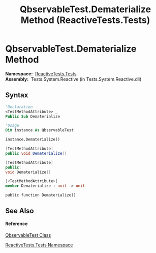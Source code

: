 ﻿---
title: QbservableTest.Dematerialize Method  (ReactiveTests.Tests)
TOCTitle: Dematerialize Method
ms:assetid: M:ReactiveTests.Tests.QbservableTest.Dematerialize
ms:mtpsurl: https://msdn.microsoft.com/en-us/library/reactivetests.tests.qbservabletest.dematerialize(v=VS.103)
ms:contentKeyID: 36620569
ms.date: 06/28/2011
mtps_version: v=VS.103
f1_keywords:
- ReactiveTests.Tests.QbservableTest.Dematerialize
dev_langs:
- CSharp
- JScript
- VB
- FSharp
- c++
---

# QbservableTest.Dematerialize Method

**Namespace:**  [ReactiveTests.Tests](hh289046\(v=vs.103\).md)  
**Assembly:**  Tests.System.Reactive (in Tests.System.Reactive.dll)

## Syntax

``` vb
'Declaration
<TestMethodAttribute> _
Public Sub Dematerialize
```

``` vb
'Usage
Dim instance As QbservableTest

instance.Dematerialize()
```

``` csharp
[TestMethodAttribute]
public void Dematerialize()
```

``` c++
[TestMethodAttribute]
public:
void Dematerialize()
```

``` fsharp
[<TestMethodAttribute>]
member Dematerialize : unit -> unit 
```

``` jscript
public function Dematerialize()
```

## See Also

#### Reference

[QbservableTest Class](hh315250\(v=vs.103\).md)

[ReactiveTests.Tests Namespace](hh289046\(v=vs.103\).md)

